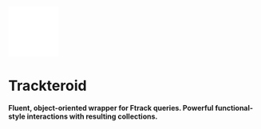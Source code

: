 <img src=".graphics/svg/logo_white.svg" width=100>

# Trackteroid

**Fluent, object-oriented wrapper for Ftrack queries. Powerful functional-style interactions with resulting collections.**
